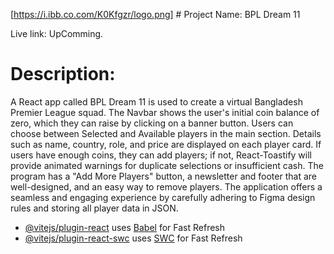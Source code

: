 [https://i.ibb.co.com/K0Kfgzr/logo.png] # Project Name: BPL Dream 11

Live link: UpComming.

# Description:

A React app called BPL Dream 11 is used to create a virtual Bangladesh Premier League squad. The Navbar shows the user's initial coin balance of zero, which they can raise by clicking on a banner button. Users can choose between Selected and Available players in the main section. Details such as name, country, role, and price are displayed on each player card. If users have enough coins, they can add players; if not, React-Toastify will provide animated warnings for duplicate selections or insufficient cash. The program has a "Add More Players" button, a newsletter and footer that are well-designed, and an easy way to remove players. The application offers a seamless and engaging experience by carefully adhering to Figma design rules and storing all player data in JSON.

- [@vitejs/plugin-react](https://github.com/vitejs/vite-plugin-react/blob/main/packages/plugin-react/README.md) uses [Babel](https://babeljs.io/) for Fast Refresh
- [@vitejs/plugin-react-swc](https://github.com/vitejs/vite-plugin-react-swc) uses [SWC](https://swc.rs/) for Fast Refresh
